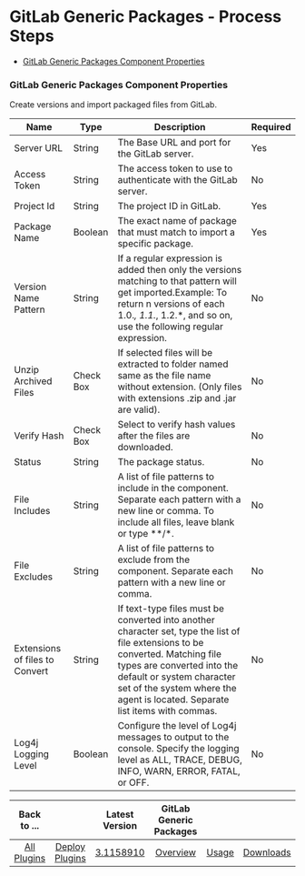 # GitLab Generic Packages - Process Steps

* [GitLab Generic Packages Component Properties](#comp-prop)


### GitLab Generic Packages Component Properties

Create versions and import packaged files from GitLab.


| Name | Type | Description                                                                                                          | Required |
| ---- | ---- | -------------------------------------------------------------------------------------------------------------------- | -------- |
| Server URL | String | The Base URL and port for the GitLab server. | Yes |
| Access Token | String | The access token to use to authenticate with the GitLab server. | No |
| Project Id | String | The project ID in GitLab. | Yes |
| Package Name | Boolean | The exact name of package that must match to import a specific package. | Yes |
| Version Name Pattern | String | If a regular expression is added then only the versions matching to that pattern will get imported.Example: To return n versions of each 1.0.*, 1.1.*, 1.2.*, and so on, use the following regular expression. | No |
| Unzip Archived Files | Check Box | If selected files will be extracted to folder named same as the file name without extension. (Only files with extensions .zip and .jar are valid). | No |
| Verify Hash | Check Box | Select to verify hash values after the files are downloaded. | No |
| Status | String | The package status. | No |
| File Includes | String | A list of file patterns to include in the component. Separate each pattern with a new line or comma. To include all files, leave blank or type **/*. | No |
| File Excludes | String | A list of file patterns to exclude from the component. Separate each pattern with a new line or comma. | No |
| Extensions of files to Convert | String | If text-type files must be converted into another character set, type the list of file extensions to be converted. Matching file types are converted into the default or system character set of the system where the agent is located. Separate list items with commas. | No |
| Log4j Logging Level | Boolean | Configure the level of Log4j messages to output to the console. Specify the logging level as ALL, TRACE, DEBUG, INFO, WARN, ERROR, FATAL, or OFF. | No |



|          Back to ...          | |         Latest Version         |GitLab Generic Packages|||
|:-----------------------------:|:------------------------------:| :---: | :---: | :---: | :---: |
| [All Plugins](../../index.md) | [Deploy Plugins](../README.md) |[3.1158910](https://raw.githubusercontent.com/UrbanCode/IBM-UCD-PLUGINS/main/files/gitlab-sourceconfig-generic-packages/ucd-plugins-sourceconfig-gitlab-generic-packages-3.1158910.zip)|[Overview](overview.md)|[Usage](usage.md)|[Downloads](downloads.md)|
